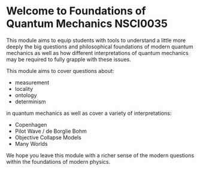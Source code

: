 # Welcome to Foundations of Quantum Mechanics NSCI0035

This module aims to equip students with tools to understand a little more deeply the big questions and philosophical foundations of modern quantum mechanics as well as how different interpretations of quantum mechanics may be required to fully grapple with these issues.

This module aims to cover questions about:
- measurement
- locality
- ontology
- determinism

in quantum mechanics as well as cover a variety of interpretations:

- Copenhagen 
- Pilot Wave / de Borglie Bohm
- Objective Collapse Models
- Many Worlds 

We hope you leave this module with a richer sense of the modern questions within the foundations of modern physics.